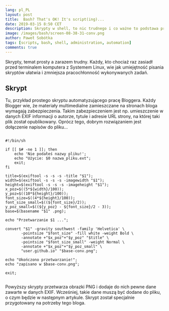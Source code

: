 ```yaml
---
lang: pl_PL
layout: post
title:  Bash? That's OK! It's script(ing)...
date: 2019-03-15 8:50 CET 
description: Skrypty w shell, to nic trudnego i co ważne to podstawa pracy Administratora Systemu Linux. Tu, przykład skryptu automatyzującego pracę Bloggera1
image: /images/bash/screen-08-38-31-conv.png
author: Paweł Sobótka
tags: [scripts, bash, shell, administration, automation]
comments: true
---
```


Skrypty, temat prosty a zarazem trudny. Każdy, kto chociaż raz zasiadł przed terminalem komputera z Systemem Linux, wie jak umiejętność pisania skryptów ułatwia i zmniejsza pracochłonność wykonywanych zadań.

## Skrypt

Tu, przykład prostego skryptu automatyzującego pracę Bloggera. Każdy Blogger wie, że materiały multimedialne zamieszczane na stronach bloga wymagają zabezpieczenia. Takim zabezpieczeniem jest np. umieszczenie w danych EXIF informacji o autorze, tytule i adresie URL strony, na której taki plik został opublikowany. Oprócz tego, dobrym rozwiązaniem jest dołączenie napisów do pliku...

```

#!/bin/sh

if [[ $# -ne 1 ]]; then
	echo 'Nie podałeś nazwy pliku!';
	echo "Użycie: $0 nazwa_pliku.ext";
	exit;
fi

title=$(exiftool -s -s -s -title "$1");
width=$(exiftool -s -s -s -imagewidth "$1");
height=$(exiftool -s -s -s -imageheight "$1");
x_poz=$((5*${width}/100));
y_poz=$((10*${height}/100));
font_size=$((4*${height}/100));
font_size_small=$((${font_size}/2));
y_poz_small=$((${y_poz} - ${font_size}/2 - 3));
base=$(basename "$1" .png);

echo "Przetwarzanie $1 ...";

convert "$1" -gravity southwest -family 'Helvetica' \
       -pointsize "$font_size" -fill white -weight Bold \
       -annotate +"$x_poz"+"$y_poz" "$title" \
       -pointsize "$font_size_small" -weight Normal \
       -annotate +"$x_poz"+"$y_poz_small" \
       "user.github.io" "$base-conv.png";

echo "Ukończono przetwarzanie!";
echo "zapisano w $base-conv.png";

exit;


```

Powyższy skrypty przetwarza obrazki PNG i dodaje do nich pewne dane zawarte w danych EXIF. Wcześniej, takie dane muszą być dodane do pliku, o czym będzie w następnym artykule. Skrypt został specjalnie przygotowany na potrzeby tego bloga.
